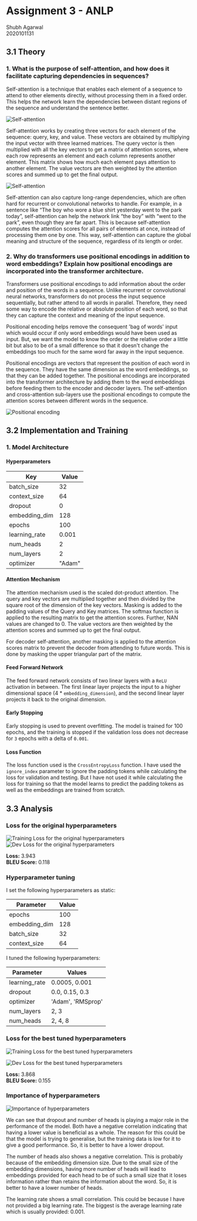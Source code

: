 # Assignment 3 - ANLP

Shubh Agarwal \
2020101131

## 3.1 Theory

### 1. What is the purpose of self-attention, and how does it facilitate capturing dependencies in sequences?

Self-attention is a technique that enables each element of a sequence to attend to other elements directly, without processing them in a fixed order. This helps the network learn the dependencies between distant regions of the sequence and understand the sentence better.

![Self-attention](images/self_attention_idea.png)

Self-attention works by creating three vectors for each element of the sequence: query, key, and value. These vectors are obtained by multiplying the input vector with three learned matrices. The query vector is then multiplied with all the key vectors to get a matrix of attention scores, where each row represents an element and each column represents another element. This matrix shows how much each element pays attention to another element. The value vectors are then weighted by the attention scores and summed up to get the final output.

![Self-attention](images/self_attention_mechanism.png)

Self-attention can also capture long-range dependencies, which are often hard for recurrent or convolutional networks to handle. For example, in a sentence like “The boy who wore a blue shirt yesterday went to the park today”, self-attention can help the network link “the boy” with “went to the park”, even though they are far apart. This is because self-attention computes the attention scores for all pairs of elements at once, instead of processing them one by one. This way, self-attention can capture the global meaning and structure of the sequence, regardless of its length or order.



### 2. Why do transformers use positional encodings in addition to word embeddings? Explain how positional encodings are incorporated into the transformer architecture.

Transformers use positional encodings to add information about the order and position of the words in a sequence. Unlike recurrent or convolutional neural networks, transformers do not process the input sequence sequentially, but rather attend to all words in parallel. Therefore, they need some way to encode the relative or absolute position of each word, so that they can capture the context and meaning of the input sequence.

Positional encoding helps remove the consequent 'bag of words' input which would occur if only word embeddings would have been used as input. But, we want the model to know the order or the relative order a little bit but also to be of a small difference so that it doesn't change the embeddings too much for the same word far away in the input sequence.

Positional encodings are vectors that represent the position of each word in the sequence. They have the same dimension as the word embeddings, so that they can be added together. The positional encodings are incorporated into the transformer architecture by adding them to the word embeddings before feeding them to the encoder and decoder layers. The self-attention and cross-attention sub-layers use the positional encodings to compute the attention scores between different words in the sequence.

![Positional encoding](images/positional_encoding.png)

## 3.2 Implementation and Training

### 1. Model Architecture

#### Hyperparameters

| Key            | Value   |
| -------------- | ------- |
| batch_size     | 32      |
| context_size   | 64      |
| dropout        | 0       |
| embedding_dim  | 128     |
| epochs         | 100     |
| learning_rate  | 0.001   |
| num_heads      | 2       |
| num_layers     | 2       |
| optimizer      | "Adam"  |

#### Attention Mechanism

The attention mechanism used is the scaled dot-product attention. The query and key vectors are multiplied together and then divided by the square root of the dimension of the key vectors. Masking is added to the padding values of the Query and Key matrices. The softmax function is applied to the resulting matrix to get the attention scores. Further, NAN values are changed to 0. The value vectors are then weighted by the attention scores and summed up to get the final output.

For decoder self-attention, another masking is applied to the attention scores matrix to prevent the decoder from attending to future words. This is done by masking the upper triangular part of the matrix.

#### Feed Forward Network

The feed forward network consists of two linear layers with a `ReLU` activation in between. The first linear layer projects the input to a higher dimensional space (4 * `embedding_dimension`), and the second linear layer projects it back to the original dimension.

#### Early Stopping

Early stopping is used to prevent overfitting. The model is trained for 100 epochs, and the training is stopped if the validation loss does not decrease for `3` epochs with a delta of `0.001`.

#### Loss Function

The loss function used is the `CrossEntropyLoss` function. I have used the `ignore_index` parameter to ignore the padding tokens while calculating the loss for validation and testing. But I have not used it while calculating the loss for training so that the model learns to predict the padding tokens as well as the embeddings are trained from scratch.

## 3.3 Analysis

### Loss for the original hyperparameters

![Training Loss for the original hyperparameters](images/train_loss_original.png)
![Dev Loss for the original hyperparameters](images/dev_loss_original.png)

**Loss:** 3.943 \
**BLEU Score:** 0.118

### Hyperparameter tuning

I set the following hyperparameters as static:

| Parameter      | Value                   |
| -------------- | ----------------------- |
| epochs         | 100                     |
| embedding_dim  | 128                     |
| batch_size     | 32                      |
| context_size   | 64                      |

I tuned the following hyperparameters:

| Parameter      | Values                  |
| -------------- | ----------------------- |
| learning_rate  | 0.0005, 0.001           |
| dropout        | 0.0, 0.15, 0.3          |
| optimizer      | 'Adam', 'RMSprop'       |
| num_layers     | 2, 3                    |
| num_heads      | 2, 4, 8                 |

### Loss for the best tuned hyperparameters

![Training Loss for the best tuned hyperparameters](images/train_loss_best.png)

![Dev Loss for the best tuned hyperparameters](images/dev_loss_best.png)

**Loss:** 3.868 \
**BLEU Score:** 0.155

### Importance of hyperparameters

![Importance of hyperparameters](images/importance.jpeg)

We can see that dropout and number of heads is playing a major role in the performance of the model. Both have a negative correlation indicating that having a lower value is beneficial as a whole. The reason for this could be that the model is trying to generalise, but the training data is low for it to give a good performance. So, it is better to have a lower dropout.

The number of heads also shows a negative correlation. This is probably because of the embedding dimension size. Due to the small size of the embedding dimensions, having more number of heads will lead to embeddings provided for each head to be of such a small size that it loses information rather than retains the information about the word. So, it is better to have a lower number of heads.

The learning rate shows a small correlation. This could be because I have not provided a big learning rate. The biggest is the average learning rate which is usually provided: 0.001.